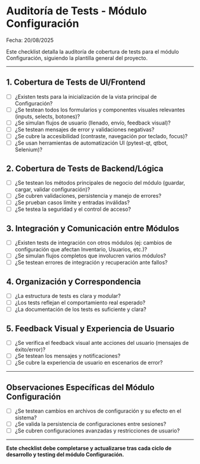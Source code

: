 # Auditoría de Tests - Módulo Configuración

Fecha: 20/08/2025

Este checklist detalla la auditoría de cobertura de tests para el módulo Configuración, siguiendo la plantilla general del proyecto.

---

## 1. Cobertura de Tests de UI/Frontend
- [ ] ¿Existen tests para la inicialización de la vista principal de Configuración?
- [ ] ¿Se testean todos los formularios y componentes visuales relevantes (inputs, selects, botones)?
- [ ] ¿Se simulan flujos de usuario (llenado, envío, feedback visual)?
- [ ] ¿Se testean mensajes de error y validaciones negativas?
- [ ] ¿Se cubre la accesibilidad (contraste, navegación por teclado, focus)?
- [ ] ¿Se usan herramientas de automatización UI (pytest-qt, qtbot, Selenium)?

## 2. Cobertura de Tests de Backend/Lógica
- [ ] ¿Se testean los métodos principales de negocio del módulo (guardar, cargar, validar configuración)?
- [ ] ¿Se cubren validaciones, persistencia y manejo de errores?
- [ ] ¿Se prueban casos límite y entradas inválidas?
- [ ] ¿Se testea la seguridad y el control de acceso?

## 3. Integración y Comunicación entre Módulos
- [ ] ¿Existen tests de integración con otros módulos (ej: cambios de configuración que afectan Inventario, Usuarios, etc.)?
- [ ] ¿Se simulan flujos completos que involucren varios módulos?
- [ ] ¿Se testean errores de integración y recuperación ante fallos?

## 4. Organización y Correspondencia
- [ ] ¿La estructura de tests es clara y modular?
- [ ] ¿Los tests reflejan el comportamiento real esperado?
- [ ] ¿La documentación de los tests es suficiente y clara?

## 5. Feedback Visual y Experiencia de Usuario
- [ ] ¿Se verifica el feedback visual ante acciones del usuario (mensajes de éxito/error)?
- [ ] ¿Se testean los mensajes y notificaciones?
- [ ] ¿Se cubre la experiencia de usuario en escenarios de error?

---

## Observaciones Específicas del Módulo Configuración
- [ ] ¿Se testean cambios en archivos de configuración y su efecto en el sistema?
- [ ] ¿Se valida la persistencia de configuraciones entre sesiones?
- [ ] ¿Se cubren configuraciones avanzadas y restricciones de usuario?

---

**Este checklist debe completarse y actualizarse tras cada ciclo de desarrollo y testing del módulo Configuración.**
